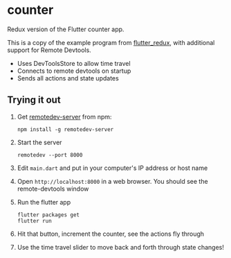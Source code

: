 # counter

Redux version of the Flutter counter app.

This is a copy of the example program from [flutter_redux](https://github.com/brianegan/flutter_redux), with additional support for Remote Devtools.

- Uses DevToolsStore to allow time travel
- Connects to remote devtools on startup
- Sends all actions and state updates

## Trying it out

1.  Get [remotedev-server](https://github.com/zalmoxisus/remotedev-server) from npm:

        npm install -g remotedev-server

2.  Start the server

        remotedev --port 8000

3.  Edit `main.dart` and put in your computer's IP address or host name

4.  Open `http://localhost:8000` in a web browser. You should see the remote-devtools window

5.  Run the flutter app

        flutter packages get
        flutter run

6.  Hit that button, increment the counter, see the actions fly through

7.  Use the time travel slider to move back and forth through state changes!
